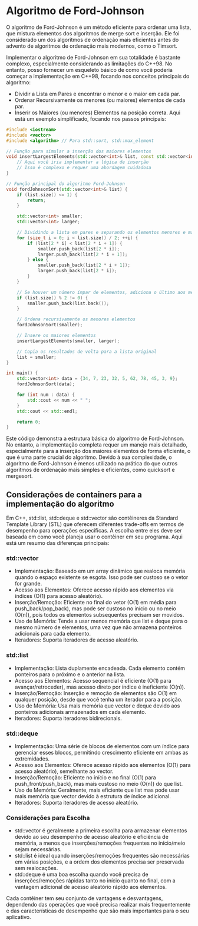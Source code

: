 # Algoritmo de Ford-Johnson

O algoritmo de Ford-Johnson é um método eficiente para ordenar uma lista, que mistura elementos dos algoritmos de merge sort e inserção. Ele foi considerado um dos algoritmos de ordenação mais eficientes antes do advento de algoritmos de ordenação mais modernos, como o Timsort.

Implementar o algoritmo de Ford-Johnson em sua totalidade é bastante complexo, especialmente considerando as limitações do C++98. No entanto, posso fornecer um esqueleto básico de como você poderia começar a implementação em C++98, focando nos conceitos principais do algoritmo:

- Dividir a Lista em Pares e encontrar o menor e o maior em cada par.
- Ordenar Recursivamente os menores (ou maiores) elementos de cada par.
- Inserir os Maiores (ou menores) Elementos na posição correta.
Aqui está um exemplo simplificado, focando nos passos principais:

```cpp
#include <iostream>
#include <vector>
#include <algorithm> // Para std::sort, std::max_element

// Função para simular a inserção dos maiores elementos
void insertLargestElements(std::vector<int>& list, const std::vector<int>& largest) {
    // Aqui você iria implementar a lógica de inserção
    // Isso é complexo e requer uma abordagem cuidadosa
}

// Função principal do algoritmo Ford-Johnson
void fordJohnsonSort(std::vector<int>& list) {
    if (list.size() <= 1) {
        return;
    }

    std::vector<int> smaller;
    std::vector<int> larger;

    // Dividindo a lista em pares e separando os elementos menores e maiores
    for (size_t i = 0; i < list.size() / 2; ++i) {
        if (list[2 * i] < list[2 * i + 1]) {
            smaller.push_back(list[2 * i]);
            larger.push_back(list[2 * i + 1]);
        } else {
            smaller.push_back(list[2 * i + 1]);
            larger.push_back(list[2 * i]);
        }
    }

    // Se houver um número ímpar de elementos, adiciona o último aos menores
    if (list.size() % 2 != 0) {
        smaller.push_back(list.back());
    }

    // Ordena recursivamente os menores elementos
    fordJohnsonSort(smaller);

    // Insere os maiores elementos
    insertLargestElements(smaller, larger);

    // Copia os resultados de volta para a lista original
    list = smaller;
}

int main() {
    std::vector<int> data = {34, 7, 23, 32, 5, 62, 78, 45, 3, 9};
    fordJohnsonSort(data);

    for (int num : data) {
        std::cout << num << " ";
    }
    std::cout << std::endl;

    return 0;
}
```
Este código demonstra a estrutura básica do algoritmo de Ford-Johnson. No entanto, a implementação completa requer um manejo mais detalhado, especialmente para a inserção dos maiores elementos de forma eficiente, o que é uma parte crucial do algoritmo. Devido à sua complexidade, o algoritmo de Ford-Johnson é menos utilizado na prática do que outros algoritmos de ordenação mais simples e eficientes, como quicksort e mergesort.

## Considerações de containers para a implementação do algoritmo

Em C++, std::list, std::deque e std::vector são contêineres da Standard Template Library (STL) que oferecem diferentes trade-offs em termos de desempenho para operações específicas. A escolha entre eles deve ser baseada em como você planeja usar o contêiner em seu programa. Aqui está um resumo das diferenças principais:

### std::vector
- Implementação: Baseado em um array dinâmico que realoca memória quando o espaço existente se esgota. Isso pode ser custoso se o vetor for grande.
- Acesso aos Elementos: Oferece acesso rápido aos elementos via índices (O(1) para acesso aleatório).
- Inserção/Remoção: Eficiente no final do vetor (O(1) em média para push_back/pop_back), mas pode ser custoso no início ou no meio (O(n)), pois todos os elementos subsequentes precisam ser movidos.
- Uso de Memória: Tende a usar menos memória que list e deque para o mesmo número de elementos, uma vez que não armazena ponteiros adicionais para cada elemento.
- Iteradores: Suporta iteradores de acesso aleatório.

### std::list
- Implementação: Lista duplamente encadeada. Cada elemento contém ponteiros para o próximo e o anterior na lista.
- Acesso aos Elementos: Acesso sequencial é eficiente (O(1) para avançar/retroceder), mas acesso direto por índice é ineficiente (O(n)).
- Inserção/Remoção: Inserção e remoção de elementos são O(1) em qualquer posição, desde que você tenha um iterador para a posição.
- Uso de Memória: Usa mais memória que vector e deque devido aos ponteiros adicionais armazenados em cada elemento.
- Iteradores: Suporta iteradores bidirecionais.

### std::deque
- Implementação: Uma série de blocos de elementos com um índice para gerenciar esses blocos, permitindo crescimento eficiente em ambas as extremidades.
- Acesso aos Elementos: Oferece acesso rápido aos elementos (O(1) para acesso aleatório), semelhante ao vector.
- Inserção/Remoção: Eficiente no início e no final (O(1) para push_front/push_back), mas mais custoso no meio (O(n)) do que list.
- Uso de Memória: Geralmente, mais eficiente que list mas pode usar mais memória que vector devido à estrutura de índice adicional.
- Iteradores: Suporta iteradores de acesso aleatório.

### Considerações para Escolha
- std::vector é geralmente a primeira escolha para armazenar elementos devido ao seu desempenho de acesso aleatório e eficiência de memória, a menos que inserções/remoções frequentes no início/meio sejam necessárias.
- std::list é ideal quando inserções/remoções frequentes são necessárias em várias posições, e a ordem dos elementos precisa ser preservada sem realocações.
- std::deque é uma boa escolha quando você precisa de inserções/remoções rápidas tanto no início quanto no final, com a vantagem adicional de acesso aleatório rápido aos elementos.

Cada contêiner tem seu conjunto de vantagens e desvantagens, dependendo das operações que você precisa realizar mais frequentemente e das características de desempenho que são mais importantes para o seu aplicativo.
